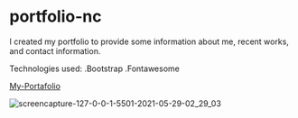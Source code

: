 # portfolio-nc
 I created my portfolio to provide some information about me, recent works, and contact
 information. 

 Technologies used:
 .Bootstrap
 .Fontawesome
 
[My-Portafolio](https://ncerros.github.io/portfolio-nc/)


![screencapture-127-0-0-1-5501-2021-05-29-02_29_03](https://user-images.githubusercontent.com/72178042/120063730-3b3fd600-c02e-11eb-8e3e-10c7573b53f2.png)
